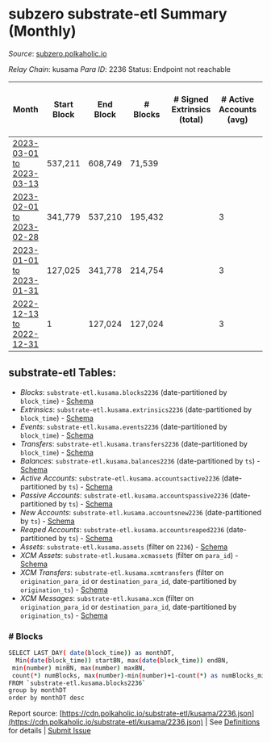 # subzero substrate-etl Summary (Monthly)

_Source_: [subzero.polkaholic.io](https://subzero.polkaholic.io)

*Relay Chain*: kusama
*Para ID*: 2236
Status: Endpoint not reachable


| Month | Start Block | End Block | # Blocks | # Signed Extrinsics (total) | # Active Accounts (avg) | # Addresses with Balances (max) | Issues |
| ----- | ----------- | --------- | -------- | --------------------------- | ----------------------- | ------------------------------- | ------ |
| [2023-03-01 to 2023-03-13](/kusama/2236-subzero/2023-03-31.md) | 537,211 | 608,749 | 71,539 |  |  | 6 | -   |   
| [2023-02-01 to 2023-02-28](/kusama/2236-subzero/2023-02-28.md) | 341,779 | 537,210 | 195,432 |  | 3 | 6 | -   |   
| [2023-01-01 to 2023-01-31](/kusama/2236-subzero/2023-01-31.md) | 127,025 | 341,778 | 214,754 |  | 3 | 6 | -   |   
| [2022-12-13 to 2022-12-31](/kusama/2236-subzero/2022-12-31.md) | 1 | 127,024 | 127,024 |  | 3 | 6 | -   |   

## substrate-etl Tables:

* _Blocks_: `substrate-etl.kusama.blocks2236` (date-partitioned by `block_time`) - [Schema](/schema/balances.json)
* _Extrinsics_: `substrate-etl.kusama.extrinsics2236` (date-partitioned by `block_time`) - [Schema](/schema/extrinsics.json)
* _Events_: `substrate-etl.kusama.events2236` (date-partitioned by `block_time`) - [Schema](/schema/events.json)
* _Transfers_: `substrate-etl.kusama.transfers2236` (date-partitioned by `block_time`) - [Schema](/schema/transfers.json)
* _Balances_: `substrate-etl.kusama.balances2236` (date-partitioned by `ts`) - [Schema](/schema/balances.json)
* _Active Accounts_: `substrate-etl.kusama.accountsactive2236` (date-partitioned by `ts`) - [Schema](/schema/accountsactive.json)
* _Passive Accounts_: `substrate-etl.kusama.accountspassive2236` (date-partitioned by `ts`) - [Schema](/schema/accountspassive.json)
* _New Accounts_: `substrate-etl.kusama.accountsnew2236` (date-partitioned by `ts`) - [Schema](/schema/accountsnew.json)
* _Reaped Accounts_: `substrate-etl.kusama.accountsreaped2236` (date-partitioned by `ts`) - [Schema](/schema/accountsreaped.json)
* _Assets_: `substrate-etl.kusama.assets` (filter on `2236`) - [Schema](/schema/assets.json)
* _XCM Assets_: `substrate-etl.kusama.xcmassets` (filter on `para_id`) - [Schema](/schema/xcmassets.json)
* _XCM Transfers_: `substrate-etl.kusama.xcmtransfers` (filter on `origination_para_id` or `destination_para_id`, date-partitioned by `origination_ts`) - [Schema](/schema/xcmtransfers.json)
* _XCM Messages_: `substrate-etl.kusama.xcm` (filter on `origination_para_id` or `destination_para_id`, date-partitioned by `origination_ts`) - [Schema](/schema/xcm.json)

### # Blocks
```bash
SELECT LAST_DAY( date(block_time)) as monthDT,
  Min(date(block_time)) startBN, max(date(block_time)) endBN, 
 min(number) minBN, max(number) maxBN, 
 count(*) numBlocks, max(number)-min(number)+1-count(*) as numBlocks_missing 
FROM `substrate-etl.kusama.blocks2236` 
group by monthDT 
order by monthDT desc
```


Report source: [https://cdn.polkaholic.io/substrate-etl/kusama/2236.json](https://cdn.polkaholic.io/substrate-etl/kusama/2236.json) | See [Definitions](/DEFINITIONS.md) for details | [Submit Issue](https://github.com/colorfulnotion/substrate-etl/issues)
